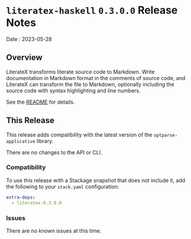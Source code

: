 # `literatex-haskell` `0.3.0.0` Release Notes

Date
: 2023-05-28

## Overview

LiterateX transforms literate source code to Markdown.  Write documentation in
Markdown format in the comments of source code, and LiterateX can transform
the file to Markdown, optionally including the source code with syntax
highlighting and line numbers.

See the [README][] for details.

[README]: <https://github.com/ExtremaIS/literatex-haskell#readme>

## This Release

This release adds compatibility with the latest version of the
`optparse-applicative` library.

There are no changes to the API or CLI.

### Compatibility

To use this release with a Stackage snapshot that does not include it, add
the following to your `stack.yaml` configuration:

```yaml
extra-deps:
  - literatex-0.3.0.0
```

### Issues

There are no known issues at this time.
